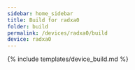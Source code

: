 ```yaml
---
sidebar: home_sidebar
title: Build for radxa0
folder: build
permalink: /devices/radxa0/build
device: radxa0
---
```

{% include templates/device_build.md %}
